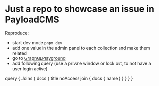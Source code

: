 # Just a repo to showcase an issue in PayloadCMS

Reproduce:

- start dev mode `pnpm dev`
- add one value in the admin panel to each collection and make them related
- go to [GraphQLPlayground](http://localhost:3000/api/graphql-playground)
- add following query (use a private window or lock out, to not have a user login active)

query {
  Joins {
    docs {
      title
      noAccess
      join {
        docs {
          name
        }
      }
    }
  }
}
